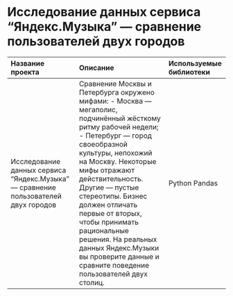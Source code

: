 # Исследование данных сервиса “Яндекс.Музыка” — сравнение пользователей двух городов

| Название проекта	 | Описание | Используемые библиотеки |
| :-------------------- | :-------------------- |:--------------------|
| Исследование данных сервиса “Яндекс.Музыка” — сравнение пользователей двух городов| Сравнение Москвы и Петербурга окружено мифами: - Москва — мегаполис, подчинённый жёсткому ритму рабочей недели; - Петербург — город своеобразной культуры, непохожий на Москву. Некоторые мифы отражают действительность. Другие — пустые стереотипы. Бизнес должен отличать первые от вторых, чтобы принимать рациональные решения. На реальных данных Яндекс.Музыки вы проверите данные и сравните поведение пользователей двух столиц. | Python Pandas |
